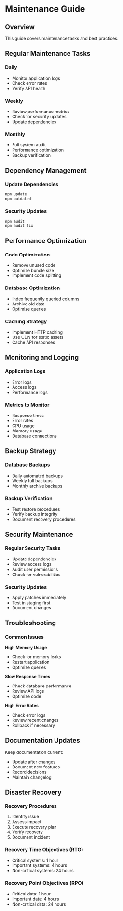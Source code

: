 # Maintenance Guide

## Overview

This guide covers maintenance tasks and best practices.

## Regular Maintenance Tasks

### Daily

- Monitor application logs
- Check error rates
- Verify API health

### Weekly

- Review performance metrics
- Check for security updates
- Update dependencies

### Monthly

- Full system audit
- Performance optimization
- Backup verification

## Dependency Management

### Update Dependencies

```bash
npm update
npm outdated
```

### Security Updates

```bash
npm audit
npm audit fix
```

## Performance Optimization

### Code Optimization

- Remove unused code
- Optimize bundle size
- Implement code splitting

### Database Optimization

- Index frequently queried columns
- Archive old data
- Optimize queries

### Caching Strategy

- Implement HTTP caching
- Use CDN for static assets
- Cache API responses

## Monitoring and Logging

### Application Logs

- Error logs
- Access logs
- Performance logs

### Metrics to Monitor

- Response times
- Error rates
- CPU usage
- Memory usage
- Database connections

## Backup Strategy

### Database Backups

- Daily automated backups
- Weekly full backups
- Monthly archive backups

### Backup Verification

- Test restore procedures
- Verify backup integrity
- Document recovery procedures

## Security Maintenance

### Regular Security Tasks

- Update dependencies
- Review access logs
- Audit user permissions
- Check for vulnerabilities

### Security Updates

- Apply patches immediately
- Test in staging first
- Document changes

## Troubleshooting

### Common Issues

**High Memory Usage**

- Check for memory leaks
- Restart application
- Optimize queries

**Slow Response Times**

- Check database performance
- Review API logs
- Optimize code

**High Error Rates**

- Check error logs
- Review recent changes
- Rollback if necessary

## Documentation Updates

Keep documentation current:

- Update after changes
- Document new features
- Record decisions
- Maintain changelog

## Disaster Recovery

### Recovery Procedures

1. Identify issue
2. Assess impact
3. Execute recovery plan
4. Verify recovery
5. Document incident

### Recovery Time Objectives (RTO)

- Critical systems: 1 hour
- Important systems: 4 hours
- Non-critical systems: 24 hours

### Recovery Point Objectives (RPO)

- Critical data: 1 hour
- Important data: 4 hours
- Non-critical data: 24 hours
